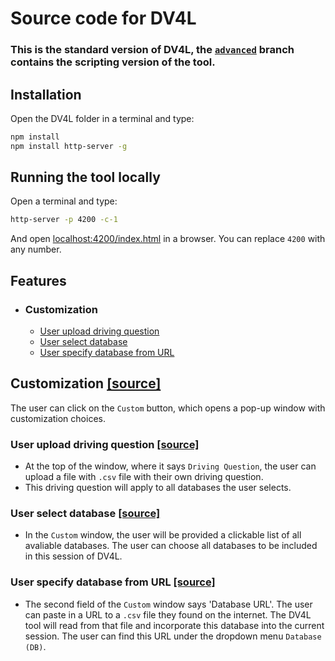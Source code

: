 # Source code for DV4L
### This is the standard version of DV4L, the [`advanced`](https://github.com/chenderm/chenderm.github.io/tree/advance) branch contains the scripting version of the tool.

## Installation
Open the DV4L folder in a terminal and type:
```bash
npm install
npm install http-server -g
```

## Running the tool locally
Open a terminal and type:
```bash
http-server -p 4200 -c-1
```
And open <localhost:4200/index.html> in a browser. You can replace `4200` with any number.

## Features
* ### Customization
  * [User upload driving question](#User-upload-driving-question-[source])
  * [User select database](#User-select-database-[source])
  * [User specify database from URL](#User-specify-database-from-URL-[source])

## Customization [[source]](https://github.com/chenderm/chenderm.github.io/blob/84232cd8d70a5fc8a30dda57f145d87008c2a4d7/scripts/script%20r.js#L139)
The user can click on the `Custom` button, which opens a pop-up window with customization choices.

### User upload driving question [[source]](https://github.com/chenderm/chenderm.github.io/blob/84232cd8d70a5fc8a30dda57f145d87008c2a4d7/scripts/script%20r.js#L154)
* At the top of the window, where it says `Driving Question`, the user can upload a file with `.csv` file with their own driving question.
* This driving question will apply to all databases the user selects.

### User select database [[source]](https://github.com/chenderm/chenderm.github.io/blob/84232cd8d70a5fc8a30dda57f145d87008c2a4d7/scripts/script%20r.js#L197)
* In the `Custom` window, the user will be provided a clickable list of all avaliable databases. The user can choose all databases to be included in this session of DV4L. 

### User specify database from URL [[source]](https://github.com/chenderm/chenderm.github.io/blob/84232cd8d70a5fc8a30dda57f145d87008c2a4d7/scripts/script%20r.js#L201)
* The second field of the `Custom` window says 'Database URL'. The user can paste in a URL to a `.csv` file they found on the internet. The DV4L tool will read from that file and incorporate this database into the current session. The user can find this URL under the dropdown menu `Database (DB)`. 

